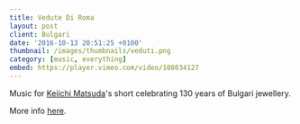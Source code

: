 ```yaml
---
title: Vedute Di Roma
layout: post
client: Bulgari
date: '2016-10-13 20:51:25 +0100'
thumbnail: /images/thumbnails/veduti.png
category: [music, everything]
embed: https://player.vimeo.com/video/108034127
---
```


Music for [Keiichi Matsuda](http://km.cx/ "Keiichi Matsuda")'s short celebrating 130 years of Bulgari jewellery.

More info [here](http://130.bulgari.com/en/video/vedute-di-roma "130 Years Of Masterpieces").
